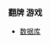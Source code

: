 ### 翻牌  游戏

* [数据库](https://tower.im/projects/fa1161f87016464a82c5fe65e83e6386/uploads/36590ccc378d46e5aa02df8dccd6ee3b/?version=1)
